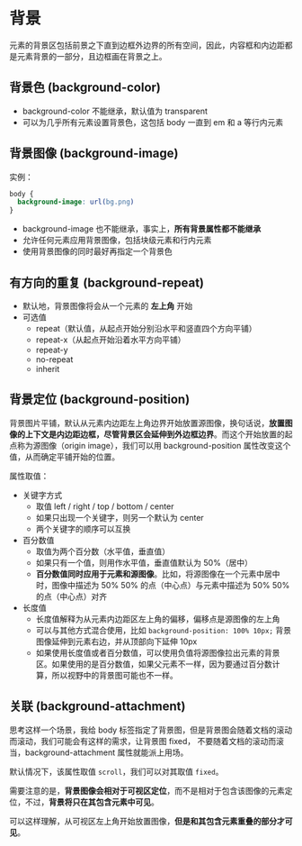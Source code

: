 # 背景

元素的背景区包括前景之下直到边框外边界的所有空间，因此，内容框和内边距都是元素背景的一部分，且边框画在背景之上。

## 背景色 (background-color)

- background-color 不能继承，默认值为 transparent
- 可以为几乎所有元素设置背景色，这包括 body 一直到 em 和 a 等行内元素

## 背景图像 (background-image)

实例：

```css
body {
  background-image: url(bg.png)
}
```

- background-image 也不能继承，事实上，**所有背景属性都不能继承**
- 允许任何元素应用背景图像，包括块级元素和行内元素
- 使用背景图像的同时最好再指定一个背景色

## 有方向的重复 (background-repeat)

- 默认地，背景图像将会从一个元素的 **左上角** 开始
- 可选值
  - repeat（默认值，从起点开始分别沿水平和竖直四个方向平铺）
  - repeat-x（从起点开始沿着水平方向平铺）
  - repeat-y
  - no-repeat
  - inherit

## 背景定位 (background-position)

背景图片平铺，默认从元素内边距左上角边界开始放置源图像，换句话说，**放置图像的上下文是内边距边框，尽管背景区会延伸到外边框边界**。而这个开始放置的起点称为源图像（origin image），我们可以用 background-position 属性改变这个值，从而确定平铺开始的位置。

属性取值：

- 关键字方式
  - 取值 left / right / top / bottom / center
  - 如果只出现一个关键字，则另一个默认为 center
  - 两个关键字的顺序可以互换
- 百分数值
  - 取值为两个百分数（水平值，垂直值）
  - 如果只有一个值，则用作水平值，垂直值默认为 50%（居中）
  - **百分数值同时应用于元素和源图像**。比如，将源图像在一个元素中居中时，图像中描述为 50% 50% 的点（中心点）与元素中描述为 50% 50% 的点（中心点）对齐
- 长度值
  - 长度值解释为从元素内边距区左上角的偏移，偏移点是源图像的左上角
  - 可以与其他方式混合使用，比如 `background-position: 100% 10px;`  背景图像延伸到元素右边，并从顶部向下延伸 10px
  - 如果使用长度值或者百分数值，可以使用负值将源图像拉出元素的背景区。如果使用的是百分数值，如果父元素不一样，因为要通过百分数计算，所以视野中的背景图可能也不一样。

## 关联 (background-attachment)

思考这样一个场景，我给 body 标签指定了背景图，但是背景图会随着文档的滚动而滚动，我们可能会有这样的需求，让背景图 fixed， 不要随着文档的滚动而滚当，background-attachment 属性就能派上用场。

默认情况下，该属性取值 `scroll`，我们可以对其取值 `fixed`。

需要注意的是，**背景图像会相对于可视区定位**，而不是相对于包含该图像的元素定位，不过，**背景将只在其包含元素中可见**。

可以这样理解，从可视区左上角开始放置图像，**但是和其包含元素重叠的部分才可见**。

